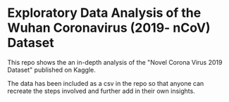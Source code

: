 # Exploratory Data Analysis of the Wuhan Coronavirus (2019- nCoV) Dataset

This repo shows the an in-depth analysis of the "Novel Corona Virus 2019 Dataset" published on Kaggle. 

The data has been included as a csv in the repo so that anyone can recreate the steps involved and further add in their own insights. 
